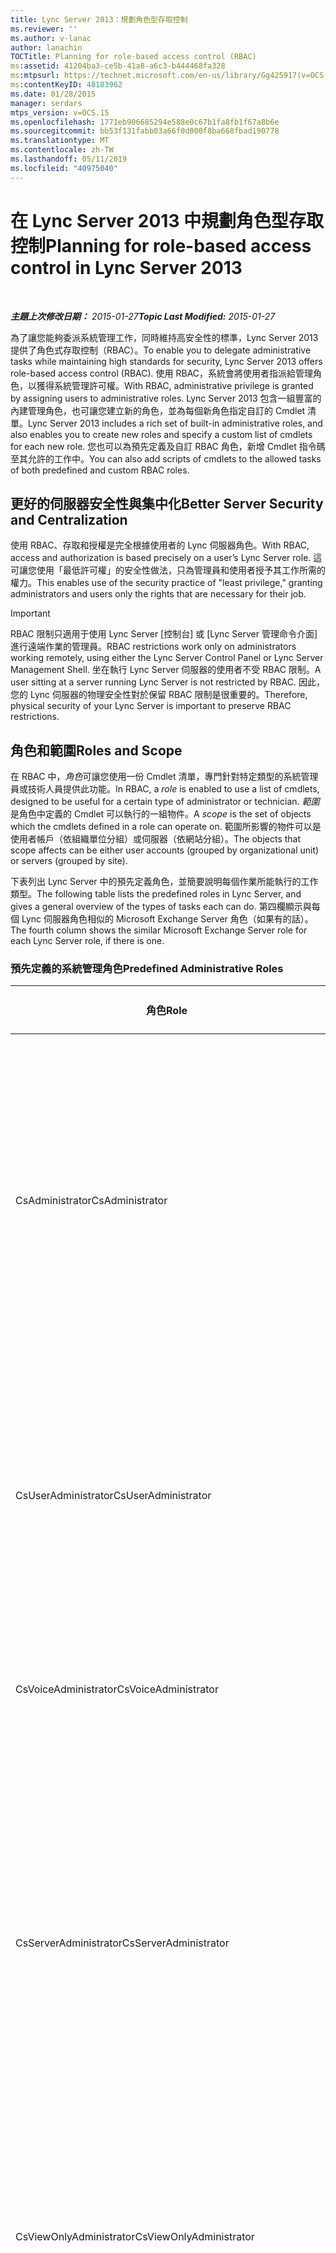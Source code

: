 ```yaml
---
title: Lync Server 2013：規劃角色型存取控制
ms.reviewer: ''
ms.author: v-lanac
author: lanachin
TOCTitle: Planning for role-based access control (RBAC)
ms:assetid: 41204ba3-ce5b-41a8-a6c3-b444468fa328
ms:mtpsurl: https://technet.microsoft.com/en-us/library/Gg425917(v=OCS.15)
ms:contentKeyID: 48183962
ms.date: 01/28/2015
manager: serdars
mtps_version: v=OCS.15
ms.openlocfilehash: 1771eb906685294e588e0c67b1fa8fb1f67a8b6e
ms.sourcegitcommit: bb53f131fabb03a66f0d000f8ba668fbad190778
ms.translationtype: MT
ms.contentlocale: zh-TW
ms.lasthandoff: 05/11/2019
ms.locfileid: "40975040"
---
```

<div data-xmlns="http://www.w3.org/1999/xhtml">

<div class="topic" data-xmlns="http://www.w3.org/1999/xhtml" data-msxsl="urn:schemas-microsoft-com:xslt" data-cs="http://msdn.microsoft.com/en-us/">

<div data-asp="http://msdn2.microsoft.com/asp">

# <a name="planning-for-role-based-access-control-in-lync-server-2013"></a><span data-ttu-id="ed7f2-102">在 Lync Server 2013 中規劃角色型存取控制</span><span class="sxs-lookup"><span data-stu-id="ed7f2-102">Planning for role-based access control in Lync Server 2013</span></span>

</div>

<div id="mainSection">

<div id="mainBody">

<span> </span>

<span data-ttu-id="ed7f2-103">_**主題上次修改日期：** 2015-01-27_</span><span class="sxs-lookup"><span data-stu-id="ed7f2-103">_**Topic Last Modified:** 2015-01-27_</span></span>

<span data-ttu-id="ed7f2-104">為了讓您能夠委派系統管理工作，同時維持高安全性的標準，Lync Server 2013 提供了角色式存取控制（RBAC）。</span><span class="sxs-lookup"><span data-stu-id="ed7f2-104">To enable you to delegate administrative tasks while maintaining high standards for security, Lync Server 2013 offers role-based access control (RBAC).</span></span> <span data-ttu-id="ed7f2-105">使用 RBAC，系統會將使用者指派給管理角色，以獲得系統管理許可權。</span><span class="sxs-lookup"><span data-stu-id="ed7f2-105">With RBAC, administrative privilege is granted by assigning users to administrative roles.</span></span> <span data-ttu-id="ed7f2-106">Lync Server 2013 包含一組豐富的內建管理角色，也可讓您建立新的角色，並為每個新角色指定自訂的 Cmdlet 清單。</span><span class="sxs-lookup"><span data-stu-id="ed7f2-106">Lync Server 2013 includes a rich set of built-in administrative roles, and also enables you to create new roles and specify a custom list of cmdlets for each new role.</span></span> <span data-ttu-id="ed7f2-107">您也可以為預先定義及自訂 RBAC 角色，新增 Cmdlet 指令碼至其允許的工作中。</span><span class="sxs-lookup"><span data-stu-id="ed7f2-107">You can also add scripts of cmdlets to the allowed tasks of both predefined and custom RBAC roles.</span></span>

<div>

## <a name="better-server-security-and-centralization"></a><span data-ttu-id="ed7f2-108">更好的伺服器安全性與集中化</span><span class="sxs-lookup"><span data-stu-id="ed7f2-108">Better Server Security and Centralization</span></span>

<span data-ttu-id="ed7f2-109">使用 RBAC、存取和授權是完全根據使用者的 Lync 伺服器角色。</span><span class="sxs-lookup"><span data-stu-id="ed7f2-109">With RBAC, access and authorization is based precisely on a user’s Lync Server role.</span></span> <span data-ttu-id="ed7f2-110">這可讓您使用「最低許可權」的安全性做法，只為管理員和使用者授予其工作所需的權力。</span><span class="sxs-lookup"><span data-stu-id="ed7f2-110">This enables use of the security practice of "least privilege," granting administrators and users only the rights that are necessary for their job.</span></span>

<div>


> [!IMPORTANT]  
> <span data-ttu-id="ed7f2-111">RBAC 限制只適用于使用 Lync Server [控制台] 或 [Lync Server 管理命令介面] 進行遠端作業的管理員。</span><span class="sxs-lookup"><span data-stu-id="ed7f2-111">RBAC restrictions work only on administrators working remotely, using either the Lync Server Control Panel or Lync Server Management Shell.</span></span> <span data-ttu-id="ed7f2-112">坐在執行 Lync Server 伺服器的使用者不受 RBAC 限制。</span><span class="sxs-lookup"><span data-stu-id="ed7f2-112">A user sitting at a server running Lync Server is not restricted by RBAC.</span></span> <span data-ttu-id="ed7f2-113">因此，您的 Lync 伺服器的物理安全性對於保留 RBAC 限制是很重要的。</span><span class="sxs-lookup"><span data-stu-id="ed7f2-113">Therefore, physical security of your Lync Server is important to preserve RBAC restrictions.</span></span>



</div>

</div>

<div>

## <a name="roles-and-scope"></a><span data-ttu-id="ed7f2-114">角色和範圍</span><span class="sxs-lookup"><span data-stu-id="ed7f2-114">Roles and Scope</span></span>

<span data-ttu-id="ed7f2-115">在 RBAC 中，*角色*可讓您使用一份 Cmdlet 清單，專門針對特定類型的系統管理員或技術人員提供此功能。</span><span class="sxs-lookup"><span data-stu-id="ed7f2-115">In RBAC, a *role* is enabled to use a list of cmdlets, designed to be useful for a certain type of administrator or technician.</span></span> <span data-ttu-id="ed7f2-116">*範圍*是角色中定義的 Cmdlet 可以執行的一組物件。</span><span class="sxs-lookup"><span data-stu-id="ed7f2-116">A *scope* is the set of objects which the cmdlets defined in a role can operate on.</span></span> <span data-ttu-id="ed7f2-117">範圍所影響的物件可以是使用者帳戶（依組織單位分組）或伺服器（依網站分組）。</span><span class="sxs-lookup"><span data-stu-id="ed7f2-117">The objects that scope affects can be either user accounts (grouped by organizational unit) or servers (grouped by site).</span></span>

<span data-ttu-id="ed7f2-118">下表列出 Lync Server 中的預先定義角色，並簡要說明每個作業所能執行的工作類型。</span><span class="sxs-lookup"><span data-stu-id="ed7f2-118">The following table lists the predefined roles in Lync Server, and gives a general overview of the types of tasks each can do.</span></span> <span data-ttu-id="ed7f2-119">第四欄顯示與每個 Lync 伺服器角色相似的 Microsoft Exchange Server 角色（如果有的話）。</span><span class="sxs-lookup"><span data-stu-id="ed7f2-119">The fourth column shows the similar Microsoft Exchange Server role for each Lync Server role, if there is one.</span></span>

### <a name="predefined-administrative-roles"></a><span data-ttu-id="ed7f2-120">預先定義的系統管理角色</span><span class="sxs-lookup"><span data-stu-id="ed7f2-120">Predefined Administrative Roles</span></span>

<table>
<colgroup>
<col style="width: 25%" />
<col style="width: 25%" />
<col style="width: 25%" />
<col style="width: 25%" />
</colgroup>
<thead>
<tr class="header">
<th><span data-ttu-id="ed7f2-121">角色</span><span class="sxs-lookup"><span data-stu-id="ed7f2-121">Role</span></span></th>
<th><span data-ttu-id="ed7f2-122">允許的工作</span><span class="sxs-lookup"><span data-stu-id="ed7f2-122">Tasks allowed</span></span></th>
<th><span data-ttu-id="ed7f2-123">基礎 Active Directory 群組</span><span class="sxs-lookup"><span data-stu-id="ed7f2-123">Underlying Active Directory group</span></span></th>
<th><span data-ttu-id="ed7f2-124">Exchange 對等</span><span class="sxs-lookup"><span data-stu-id="ed7f2-124">Exchange equivalent</span></span></th>
</tr>
</thead>
<tbody>
<tr class="odd">
<td><p><span data-ttu-id="ed7f2-125">CsAdministrator</span><span class="sxs-lookup"><span data-stu-id="ed7f2-125">CsAdministrator</span></span></p></td>
<td><p><span data-ttu-id="ed7f2-126">可以執行所有系統管理工作並修改所有設定，包括建立角色並將使用者指派給角色。</span><span class="sxs-lookup"><span data-stu-id="ed7f2-126">Can perform all administrative tasks and modify all settings, including creating roles and assigning users to roles.</span></span> <span data-ttu-id="ed7f2-127">可以新增網站、池及服務來展開部署。</span><span class="sxs-lookup"><span data-stu-id="ed7f2-127">Can expand a deployment by adding new sites, pools, and services.</span></span></p></td>
<td><p><span data-ttu-id="ed7f2-128">CSAdministrator</span><span class="sxs-lookup"><span data-stu-id="ed7f2-128">CSAdministrator</span></span></p></td>
<td><p><span data-ttu-id="ed7f2-129">組織管理</span><span class="sxs-lookup"><span data-stu-id="ed7f2-129">Organization Management</span></span></p></td>
</tr>
<tr class="even">
<td><p><span data-ttu-id="ed7f2-130">CsUserAdministrator</span><span class="sxs-lookup"><span data-stu-id="ed7f2-130">CsUserAdministrator</span></span></p></td>
<td><p><span data-ttu-id="ed7f2-131">可以啟用和停用 Lync Server 的使用者、移動使用者，以及將現有的原則指派給使用者。</span><span class="sxs-lookup"><span data-stu-id="ed7f2-131">Can enable and disable users for Lync Server, move users and assign existing policies to users.</span></span> <span data-ttu-id="ed7f2-132">無法修改原則。</span><span class="sxs-lookup"><span data-stu-id="ed7f2-132">Cannot modify policies.</span></span></p></td>
<td><p><span data-ttu-id="ed7f2-133">CSUserAdministrator</span><span class="sxs-lookup"><span data-stu-id="ed7f2-133">CSUserAdministrator</span></span></p></td>
<td><p><span data-ttu-id="ed7f2-134">郵件收件者</span><span class="sxs-lookup"><span data-stu-id="ed7f2-134">Mail Recipients</span></span></p></td>
</tr>
<tr class="odd">
<td><p><span data-ttu-id="ed7f2-135">CsVoiceAdministrator</span><span class="sxs-lookup"><span data-stu-id="ed7f2-135">CsVoiceAdministrator</span></span></p></td>
<td><p><span data-ttu-id="ed7f2-136">可以建立、設定及管理語音相關設定與原則。</span><span class="sxs-lookup"><span data-stu-id="ed7f2-136">Can create, configure, and manage voice-related settings and policies.</span></span></p></td>
<td><p><span data-ttu-id="ed7f2-137">CSVoiceAdministrator</span><span class="sxs-lookup"><span data-stu-id="ed7f2-137">CSVoiceAdministrator</span></span></p></td>
<td><p><span data-ttu-id="ed7f2-138">不適用</span><span class="sxs-lookup"><span data-stu-id="ed7f2-138">Not applicable</span></span></p></td>
</tr>
<tr class="even">
<td><p><span data-ttu-id="ed7f2-139">CsServerAdministrator</span><span class="sxs-lookup"><span data-stu-id="ed7f2-139">CsServerAdministrator</span></span></p></td>
<td><p><span data-ttu-id="ed7f2-140">可以管理、監控及疑難排解伺服器和服務。</span><span class="sxs-lookup"><span data-stu-id="ed7f2-140">Can manage, monitor, and troubleshoot servers and services.</span></span> <span data-ttu-id="ed7f2-141">可以避免新的伺服器連線、停止及啟動服務，以及套用軟體更新。</span><span class="sxs-lookup"><span data-stu-id="ed7f2-141">Can prevent new connections to servers, stop and start services, and apply software updates.</span></span> <span data-ttu-id="ed7f2-142">無法對全域設定影響進行變更。</span><span class="sxs-lookup"><span data-stu-id="ed7f2-142">Cannot make changes with global configuration impact.</span></span></p></td>
<td><p><span data-ttu-id="ed7f2-143">CSServerAdministrator</span><span class="sxs-lookup"><span data-stu-id="ed7f2-143">CSServerAdministrator</span></span></p></td>
<td><p><span data-ttu-id="ed7f2-144">伺服器管理</span><span class="sxs-lookup"><span data-stu-id="ed7f2-144">Server Management</span></span></p></td>
</tr>
<tr class="odd">
<td><p><span data-ttu-id="ed7f2-145">CsViewOnlyAdministrator</span><span class="sxs-lookup"><span data-stu-id="ed7f2-145">CsViewOnlyAdministrator</span></span></p></td>
<td><p><span data-ttu-id="ed7f2-146">可以查看部署，包括使用者和伺服器資訊，以便監視部署健康情況。</span><span class="sxs-lookup"><span data-stu-id="ed7f2-146">Can view the deployment, including user and server information, in order to monitor deployment health.</span></span></p></td>
<td><p><span data-ttu-id="ed7f2-147">CSViewOnlyAdministrator</span><span class="sxs-lookup"><span data-stu-id="ed7f2-147">CSViewOnlyAdministrator</span></span></p></td>
<td><p><span data-ttu-id="ed7f2-148">僅供查看的組織管理</span><span class="sxs-lookup"><span data-stu-id="ed7f2-148">View-Only Organization Management</span></span></p></td>
</tr>
<tr class="even">
<td><p><span data-ttu-id="ed7f2-149">CsHelpDesk</span><span class="sxs-lookup"><span data-stu-id="ed7f2-149">CsHelpDesk</span></span></p></td>
<td><p><span data-ttu-id="ed7f2-150">可以查看部署，包括使用者的屬性和原則。</span><span class="sxs-lookup"><span data-stu-id="ed7f2-150">Can view the deployment, including user's properties and policies.</span></span> <span data-ttu-id="ed7f2-151">可以執行特定的疑難排解工作。</span><span class="sxs-lookup"><span data-stu-id="ed7f2-151">Can run specific troubleshooting tasks.</span></span> <span data-ttu-id="ed7f2-152">無法變更使用者屬性或原則、伺服器設定或服務。</span><span class="sxs-lookup"><span data-stu-id="ed7f2-152">Cannot change user properties or policies, server configuration, or services.</span></span></p></td>
<td><p><span data-ttu-id="ed7f2-153">CSHelpDesk</span><span class="sxs-lookup"><span data-stu-id="ed7f2-153">CSHelpDesk</span></span></p></td>
<td><p><span data-ttu-id="ed7f2-154">技術</span><span class="sxs-lookup"><span data-stu-id="ed7f2-154">HelpDesk</span></span></p></td>
</tr>
<tr class="odd">
<td><p><span data-ttu-id="ed7f2-155">CsArchivingAdministrator</span><span class="sxs-lookup"><span data-stu-id="ed7f2-155">CsArchivingAdministrator</span></span></p></td>
<td><p><span data-ttu-id="ed7f2-156">可以修改封存配置和原則。</span><span class="sxs-lookup"><span data-stu-id="ed7f2-156">Can modify archiving configuration and policies.</span></span></p></td>
<td><p><span data-ttu-id="ed7f2-157">CSArchivingAdministrator</span><span class="sxs-lookup"><span data-stu-id="ed7f2-157">CSArchivingAdministrator</span></span></p></td>
<td><p><span data-ttu-id="ed7f2-158">保留管理，法律封存</span><span class="sxs-lookup"><span data-stu-id="ed7f2-158">Retention Management, Legal Hold</span></span></p></td>
</tr>
<tr class="even">
<td><p><span data-ttu-id="ed7f2-159">CsResponseGroupAdministrator</span><span class="sxs-lookup"><span data-stu-id="ed7f2-159">CsResponseGroupAdministrator</span></span></p></td>
<td><p><span data-ttu-id="ed7f2-160">可管理網站內回應群組應用程式的設定。</span><span class="sxs-lookup"><span data-stu-id="ed7f2-160">Can manage the configuration of the Response Group application within a site.</span></span></p></td>
<td><p><span data-ttu-id="ed7f2-161">CSResponseGroupAdministrator</span><span class="sxs-lookup"><span data-stu-id="ed7f2-161">CSResponseGroupAdministrator</span></span></p></td>
<td><p><span data-ttu-id="ed7f2-162">不適用</span><span class="sxs-lookup"><span data-stu-id="ed7f2-162">Not applicable</span></span></p></td>
</tr>
<tr class="odd">
<td><p><span data-ttu-id="ed7f2-163">CsLocationAdministrator</span><span class="sxs-lookup"><span data-stu-id="ed7f2-163">CsLocationAdministrator</span></span></p></td>
<td><p><span data-ttu-id="ed7f2-164">增強型9-1-1 （E9-1-1）管理的最低許可權等級，包括建立 E9-1 個位置和網路識別碼，並將它們相互關聯。</span><span class="sxs-lookup"><span data-stu-id="ed7f2-164">Lowest level of rights for Enhanced 9-1-1 (E9-1-1) management, including creating E9-1-1 locations and network identifiers, and associating these with each other.</span></span> <span data-ttu-id="ed7f2-165">這個角色永遠會指派給全域範圍。</span><span class="sxs-lookup"><span data-stu-id="ed7f2-165">This role is always assigned with a global scope.</span></span></p></td>
<td><p><span data-ttu-id="ed7f2-166">CSLocationAdministrator</span><span class="sxs-lookup"><span data-stu-id="ed7f2-166">CSLocationAdministrator</span></span></p></td>
<td><p><span data-ttu-id="ed7f2-167">不適用</span><span class="sxs-lookup"><span data-stu-id="ed7f2-167">Not applicable</span></span></p></td>
</tr>
<tr class="even">
<td><p><span data-ttu-id="ed7f2-168">CsResponseGroupManager</span><span class="sxs-lookup"><span data-stu-id="ed7f2-168">CsResponseGroupManager</span></span></p></td>
<td><p><span data-ttu-id="ed7f2-169">可以管理特定的回應群組。</span><span class="sxs-lookup"><span data-stu-id="ed7f2-169">Can manage specific response groups.</span></span></p></td>
<td><p><span data-ttu-id="ed7f2-170">CSResponseGroupManager</span><span class="sxs-lookup"><span data-stu-id="ed7f2-170">CSResponseGroupManager</span></span></p></td>
<td><p><span data-ttu-id="ed7f2-171">不適用</span><span class="sxs-lookup"><span data-stu-id="ed7f2-171">Not applicable</span></span></p></td>
</tr>
<tr class="odd">
<td><p><span data-ttu-id="ed7f2-172">CsPersistentChatAdministrator</span><span class="sxs-lookup"><span data-stu-id="ed7f2-172">CsPersistentChatAdministrator</span></span></p></td>
<td><p><span data-ttu-id="ed7f2-173">可以管理持續聊天功能與特定的持續聊天室。</span><span class="sxs-lookup"><span data-stu-id="ed7f2-173">Can manage the Persistent Chat feature and specific Persistent Chat rooms.</span></span></p></td>
<td><p><span data-ttu-id="ed7f2-174">CSPersistentChatAdministrator</span><span class="sxs-lookup"><span data-stu-id="ed7f2-174">CSPersistentChatAdministrator</span></span></p></td>
<td><p><span data-ttu-id="ed7f2-175">不適用</span><span class="sxs-lookup"><span data-stu-id="ed7f2-175">Not applicable</span></span></p></td>
</tr>
</tbody>
</table>


<span data-ttu-id="ed7f2-176">所有在 Lync Server 隨附的預先定義角色都有全域範圍。</span><span class="sxs-lookup"><span data-stu-id="ed7f2-176">All predefined roles shipped in Lync Server have a global scope.</span></span> <span data-ttu-id="ed7f2-177">若要遵循最低許可權做法，請不要將使用者指派給擁有全域範圍的角色（如果他們只要管理有限的一組伺服器或使用者）。</span><span class="sxs-lookup"><span data-stu-id="ed7f2-177">To follow least privilege practices, you should not assign users to roles with global scope if they are going to administer only a limited set of servers or users.</span></span> <span data-ttu-id="ed7f2-178">若要完成此作業，您可以建立以現有角色為基礎的角色，但範圍較有限。</span><span class="sxs-lookup"><span data-stu-id="ed7f2-178">To accomplish this, you can create roles which are based on an existing role, but with a more limited scope.</span></span>

<div>

## <a name="creating-a-scoped-role"></a><span data-ttu-id="ed7f2-179">建立作用中角色</span><span class="sxs-lookup"><span data-stu-id="ed7f2-179">Creating a Scoped Role</span></span>

<span data-ttu-id="ed7f2-180">當您建立擁有有限範圍（作用中角色）的角色時，您會指定該範圍，以及它所依據的現有角色，以及要指派給該角色的 Active Directory 群組。</span><span class="sxs-lookup"><span data-stu-id="ed7f2-180">When you create a role with limited scope (a scoped role), you specify the scope, along with the existing role it is based on and the Active Directory group to be assigned the role.</span></span> <span data-ttu-id="ed7f2-181">您指定的 Active Directory 群組必須已建立。</span><span class="sxs-lookup"><span data-stu-id="ed7f2-181">The Active Directory group you specify must already be created.</span></span> <span data-ttu-id="ed7f2-182">下列 Cmdlet 是建立具有其中一個預先定義之系統管理角色之許可權但範圍有限的角色的範例。</span><span class="sxs-lookup"><span data-stu-id="ed7f2-182">The following cmdlet is an example of a creating a role which has the privileges of one of the pre-defined administrative roles, but with limited scope.</span></span> <span data-ttu-id="ed7f2-183">它會建立名`Site01 Server Administrators`為的新角色。</span><span class="sxs-lookup"><span data-stu-id="ed7f2-183">It creates a new role called `Site01 Server Administrators`.</span></span> <span data-ttu-id="ed7f2-184">角色具有預先定義之 CsServerAdministrator 角色的功能，但只適用于位於 Site01 網站的伺服器。</span><span class="sxs-lookup"><span data-stu-id="ed7f2-184">The role has the abilities of the predefined CsServerAdministrator role, but only for the servers located in the Site01 site.</span></span> <span data-ttu-id="ed7f2-185">若要使用此 Cmdlet，必須已定義 Site01 網站，且名為`Site01 Server Administrators`的通用安全性群組必須已經存在。</span><span class="sxs-lookup"><span data-stu-id="ed7f2-185">For this cmdlet to work, the Site01 site must already be defined, and a universal security group named `Site01 Server Administrators` must already exist.</span></span>

    New-CsAdminRole -Identity "Site01 Server Administrators" -Template CsServerAdministrator -ConfigScopes "site:Site01"

<span data-ttu-id="ed7f2-186">執行此 Cmdlet 之後，所有是`Site01 Server Administrators`群組成員的使用者將擁有 Site01 中伺服器的伺服器系統管理員許可權。</span><span class="sxs-lookup"><span data-stu-id="ed7f2-186">After this cmdlet runs, all users who are members of the `Site01 Server Administrators` group will have server administrator privileges for the servers in Site01.</span></span> <span data-ttu-id="ed7f2-187">此外，稍後新增到此通用安全性群組的任何使用者也會取得此角色的許可權。</span><span class="sxs-lookup"><span data-stu-id="ed7f2-187">Additionally, any users who are later added to this universal security group also gain the privileges of this role.</span></span> <span data-ttu-id="ed7f2-188">請注意，角色本身以及指派給它的通用安全性群組都會被叫`Site01 Server Administrators`用。</span><span class="sxs-lookup"><span data-stu-id="ed7f2-188">Note that both the role itself, and the universal security group it is assigned to are called `Site01 Server Administrators`.</span></span>

<span data-ttu-id="ed7f2-189">下列範例會限制使用者範圍，而不是伺服器範圍。</span><span class="sxs-lookup"><span data-stu-id="ed7f2-189">The following example limits user scope instead of server scope.</span></span> <span data-ttu-id="ed7f2-190">它會建立`Sales Users Administrator`一個角色來管理組織單位中的使用者帳戶。</span><span class="sxs-lookup"><span data-stu-id="ed7f2-190">It creates a `Sales Users Administrator` role to administer the user accounts in the Sales organizational unit.</span></span> <span data-ttu-id="ed7f2-191">必須先建立 SalesUsersAdministrator 通用安全性群組，才能使用此 Cmdlet。</span><span class="sxs-lookup"><span data-stu-id="ed7f2-191">The SalesUsersAdministrator universal security group must already be created for this cmdlet to work.</span></span>

    New-CsAdminRole -Identity "Sales Users Administrator " -Template CsUserAdministrator -UserScopes "OU:OU=Sales, OU=Lync Tenants, DC=Domain, DC=com"

</div>

<div>

## <a name="creating-a-new-role"></a><span data-ttu-id="ed7f2-192">建立新的角色</span><span class="sxs-lookup"><span data-stu-id="ed7f2-192">Creating a New Role</span></span>

<span data-ttu-id="ed7f2-193">若要建立能夠存取不在其中一個預先定義的角色或一組腳本或模組的一組 Cmdlet 的角色，您也可以使用其中一個預先定義的角色做為範本來開始。</span><span class="sxs-lookup"><span data-stu-id="ed7f2-193">To create a role that has access to a set of cmdlets not in one of the predefined roles, or to a set of scripts or modules, you again start by using one of the predefined roles as a template.</span></span> <span data-ttu-id="ed7f2-194">請注意，角色可以執行的腳本和模組必須儲存在下列位置：</span><span class="sxs-lookup"><span data-stu-id="ed7f2-194">Note that scripts and modules that roles are to be able to run must be stored in the following locations:</span></span>

  - <span data-ttu-id="ed7f2-195">Lync\\模組路徑，預設為 C： Program files\\常見檔案\\Microsoft Lync Server 2013\\模組 Lync\\</span><span class="sxs-lookup"><span data-stu-id="ed7f2-195">The Lync module path, which is by default C:\\Program Files\\Common Files\\Microsoft Lync Server 2013\\Modules\\Lync</span></span>

  - <span data-ttu-id="ed7f2-196">使用者腳本\\路徑，預設為 C： Program files\\常見檔案\\Microsoft Lync Server 2013 AdminScripts\\</span><span class="sxs-lookup"><span data-stu-id="ed7f2-196">The user script path, which is by default C:\\Program Files\\Common Files\\Microsoft Lync Server 2013\\AdminScripts</span></span>

<span data-ttu-id="ed7f2-197">若要建立新的角色，您可以使用**CsAdminRole** Cmdlet。</span><span class="sxs-lookup"><span data-stu-id="ed7f2-197">To make a new role, you use the **New-CsAdminRole** cmdlet.</span></span> <span data-ttu-id="ed7f2-198">在執行**新的 CsAdminRole**之前，您必須先建立將與此角色相關聯的基礎通用安全性群組。</span><span class="sxs-lookup"><span data-stu-id="ed7f2-198">Before running **New-CsAdminRole**, you must first create the underlying universal security group that will be associated with this role.</span></span>

<span data-ttu-id="ed7f2-199">下列 Cmdlet 是建立新角色的範例。</span><span class="sxs-lookup"><span data-stu-id="ed7f2-199">The following cmdlets serve as an example of a creating a new role.</span></span> <span data-ttu-id="ed7f2-200">它們會建立名`MyHelpDeskScriptRole`為的新角色類型。</span><span class="sxs-lookup"><span data-stu-id="ed7f2-200">They create a new role type called `MyHelpDeskScriptRole`.</span></span> <span data-ttu-id="ed7f2-201">新角色具有預先定義的 CsHelpDesk 角色的功能，而且還可以在名為 "testscript" 的腳本中執行這些函數。</span><span class="sxs-lookup"><span data-stu-id="ed7f2-201">The new role has the abilities of the predefined CsHelpDesk role, and can additionally run the functions in a script named “testscript”.</span></span>

    New-CsAdminRole -Identity "MyHelpDeskScriptRole" -Template CsHelpDesk -ScriptModules @{Add="testScript.ps1"}

<span data-ttu-id="ed7f2-202">若要使用此 Cmdlet，您必須先建立通用安全性群組 MyHelpDeskScriptRole。</span><span class="sxs-lookup"><span data-stu-id="ed7f2-202">For this cmdlet to work, you must have first created the universal security group MyHelpDeskScriptRole.</span></span>

<span data-ttu-id="ed7f2-203">在執行此 Cmdlet 之後，您可以直接將使用者指派給這個角色（在這種情況下，它們擁有全域範圍），或根據這個角色建立作用中的角色，如在此檔中建立作用中的角色中所述。</span><span class="sxs-lookup"><span data-stu-id="ed7f2-203">After this cmdlet runs, you can assign users directly to this role (in which case they have global scope), or create a scoped role based on this role, as explained in Creating a Scoped Role, previously in this document.</span></span>

</div>

<div>

## <a name="assigning-roles-to-users"></a><span data-ttu-id="ed7f2-204">指派角色給使用者</span><span class="sxs-lookup"><span data-stu-id="ed7f2-204">Assigning Roles to Users</span></span>

<span data-ttu-id="ed7f2-205">每個 Lync 伺服器角色都會與基礎 Active Directory 通用安全群組相關聯。</span><span class="sxs-lookup"><span data-stu-id="ed7f2-205">Each Lync Server role is associated with an underlying Active Directory universal security group.</span></span> <span data-ttu-id="ed7f2-206">您新增至基礎群組的任何使用者都會取得該角色的功能。</span><span class="sxs-lookup"><span data-stu-id="ed7f2-206">Any users who you add to the underlying group gain the abilities of that role.</span></span>

<span data-ttu-id="ed7f2-207">上述各節中的範例都建立了新的角色，並將現有的通用安全性群組指派給新的角色。</span><span class="sxs-lookup"><span data-stu-id="ed7f2-207">The examples in the preceding sections both created a new role and assigned an existing universal security group to the new role.</span></span> <span data-ttu-id="ed7f2-208">若要將現有的角色指派給一或多個使用者，請將這些使用者新增到與該角色相關聯的群組。</span><span class="sxs-lookup"><span data-stu-id="ed7f2-208">To assign an existing role to one or more users, add those users to the group associated with the role.</span></span> <span data-ttu-id="ed7f2-209">您可以將個別使用者和通用安全性群組新增到這些群組中。</span><span class="sxs-lookup"><span data-stu-id="ed7f2-209">You can add both individual users and universal security groups to these groups.</span></span>

<span data-ttu-id="ed7f2-210">例如，系統會自動將**CsAdministrator**角色授與 Active Directory 中的**CS 系統管理員**通用安全性群組。</span><span class="sxs-lookup"><span data-stu-id="ed7f2-210">For example, the **CsAdministrator** role is automatically granted to the **CS Administrators** universal security group in Active Directory.</span></span> <span data-ttu-id="ed7f2-211">當您部署 Lync Server 時，會在 Active Directory 中建立這個 [通用安全性群組]。</span><span class="sxs-lookup"><span data-stu-id="ed7f2-211">This universal security group is created in Active Directory when you deploy Lync Server.</span></span> <span data-ttu-id="ed7f2-212">若要授予使用者或群組此許可權，您只要將其新增至 [ **CS 管理員**] 群組即可。</span><span class="sxs-lookup"><span data-stu-id="ed7f2-212">To grant a user or group this privilege, you can simply add them to the **CS Administrators** group.</span></span>

<span data-ttu-id="ed7f2-213">您可以將多個 RBAC 角色新增到對應到每個角色的基礎 Active Directory 群組，以取得該使用者。</span><span class="sxs-lookup"><span data-stu-id="ed7f2-213">A user can be given multiple RBAC roles by being added to the underlying Active Directory groups that correspond to each role.</span></span>

<span data-ttu-id="ed7f2-214">請注意，當您建立角色時，稍後新增至基礎 Active Directory 群組的使用者會獲得該角色的功能。</span><span class="sxs-lookup"><span data-stu-id="ed7f2-214">Note that when you create a role, users who are later added to the underlying Active Directory group gain the abilities of that role.</span></span>

</div>

<div>

## <a name="modifying-the-abilities-of-a-role"></a><span data-ttu-id="ed7f2-215">修改角色的功能</span><span class="sxs-lookup"><span data-stu-id="ed7f2-215">Modifying the Abilities of a Role</span></span>

<span data-ttu-id="ed7f2-216">您可以修改角色可以執行的 Cmdlet 與腳本清單。</span><span class="sxs-lookup"><span data-stu-id="ed7f2-216">You can modify the list of cmdlets and scripts that a role can run.</span></span> <span data-ttu-id="ed7f2-217">您可以同時修改自訂角色可以執行的 Cmdlet 與腳本，但您只能修改預先定義角色的腳本。</span><span class="sxs-lookup"><span data-stu-id="ed7f2-217">You can modify both the cmdlets and scripts that custom roles can run, but you can modify only the scripts for predefined roles.</span></span> <span data-ttu-id="ed7f2-218">您輸入的每個 Cmdlet 都可以新增、移除或取代 Cmdlet 或腳本。</span><span class="sxs-lookup"><span data-stu-id="ed7f2-218">Each cmdlet you type can add, remove, or replace cmdlets or scripts.</span></span>

<span data-ttu-id="ed7f2-219">若要修改角色，請使用**CsAdminRole** Cmdlet。</span><span class="sxs-lookup"><span data-stu-id="ed7f2-219">To modify a role, use the **Set-CsAdminRole** cmdlet.</span></span> <span data-ttu-id="ed7f2-220">下列 Cmdlet 會從角色中移除一個腳本。</span><span class="sxs-lookup"><span data-stu-id="ed7f2-220">The following cmdlet removes one script from the role.</span></span>

    Set-CsAdminRole -Identity "MyHelpDeskScriptRole" -ScriptModules @{Remove="testScript.ps1"}

</div>

</div>

<div>

## <a name="planning-for-rbac"></a><span data-ttu-id="ed7f2-221">RBAC 的規劃</span><span class="sxs-lookup"><span data-stu-id="ed7f2-221">Planning for RBAC</span></span>

<span data-ttu-id="ed7f2-222">針對您的 Lync Server 部署，要取得任何類型的管理許可權的每個使用者，請考慮他們需要執行的工作，然後將他們指派給其工作所需的最少許可權和範圍。</span><span class="sxs-lookup"><span data-stu-id="ed7f2-222">For each person who is to be given any kind of administrative rights for your Lync Server deployment, consider exactly which tasks they need to perform, then assign them to roles with the least privilege and scope necessary for their job.</span></span> <span data-ttu-id="ed7f2-223">如有需要，您可以使用**CsAdminRole** Cmdlet 來建立只有此人的工作所需的 Cmdlet 的新角色。</span><span class="sxs-lookup"><span data-stu-id="ed7f2-223">If necessary, you can use the **Set-CsAdminRole** cmdlet to create a new role with only the cmdlets necessary for this person’s tasks.</span></span>

<span data-ttu-id="ed7f2-224">擁有 CsAdministrator 角色的使用者可以建立所有類型的角色，包括以 CsAdministrator 為基礎的角色，並將使用者指派給他們。</span><span class="sxs-lookup"><span data-stu-id="ed7f2-224">Users who have the CsAdministrator role can create all types of roles, including roles based on CsAdministrator, and assign users to them.</span></span> <span data-ttu-id="ed7f2-225">最佳做法是將 CsAdministrator 角色指派給一組非常小的信任使用者。</span><span class="sxs-lookup"><span data-stu-id="ed7f2-225">The best practice is to assign the CsAdministrator role to a very small set of trusted users.</span></span>

</div>

</div>

<span> </span>

</div>

</div>

</div>

